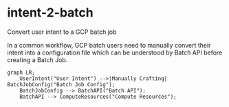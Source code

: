 # intent-2-batch
Convert user intent to a GCP batch job

In a common workflow, GCP batch users need to manually convert their intent into a configuration file which can be understood by Batch API before creating a Batch Job.

```mermaid
graph LR;
    UserIntent("User Intent") -->|Manually Crafting| BatchJobConfig("Batch Job Config");
    BatchJobConfig --> BatchAPI("Batch API");
    BatchAPI --> ComputeResources("Compute Resources");
```

